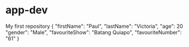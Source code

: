 # app-dev
My first repository
{
  "firstName": "Paul",
  "lastName": "Victoria",
  "age": 20
  "gender": "Male",
  "favouriteShow": "Batang Quiapo",
  "favouriteNumber": "61"
}
